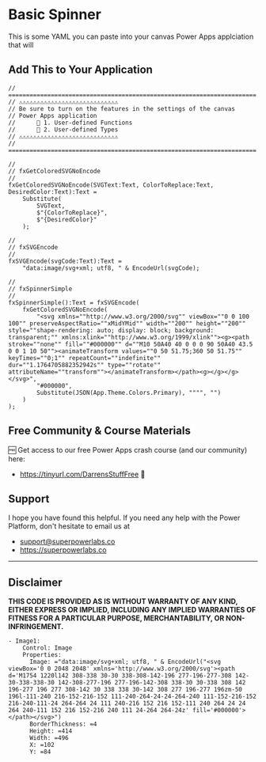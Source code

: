 # Basic Spinner

This is some YAML you can paste into your canvas Power Apps applciation that will 

## Add This to Your Application

```PowerFx
// ======================================================================
// ⚠️⚠️⚠️⚠️⚠️⚠️⚠️⚠️⚠️⚠️⚠️⚠️⚠️⚠️⚠️⚠️⚠️⚠️⚠️⚠️⚠️⚠️⚠️⚠️⚠️⚠️⚠️⚠️
// Be sure to turn on the features in the settings of the canvas 
// Power Apps application
//      🔴 1. User-defined Functions
//      🔴 2. User-defined Types
// ⚠️⚠️⚠️⚠️⚠️⚠️⚠️⚠️⚠️⚠️⚠️⚠️⚠️⚠️⚠️⚠️⚠️⚠️⚠️⚠️⚠️⚠️⚠️⚠️⚠️⚠️⚠️⚠️
// ====================================================================== 

//
// fxGetColoredSVGNoEncode
//
fxGetColoredSVGNoEncode(SVGText:Text, ColorToReplace:Text, DesiredColor:Text):Text =  
    Substitute(
        SVGText, 
        $"{ColorToReplace}", 
        $"{DesiredColor}"
    );

//
// fxSVGEncode
//
fxSVGEncode(svgCode:Text):Text = 
    "data:image/svg+xml; utf8, " & EncodeUrl(svgCode);

//
// fxSpinnerSimple
//
fxSpinnerSimple():Text = fxSVGEncode(
    fxGetColoredSVGNoEncode(
        "<svg xmlns=""http://www.w3.org/2000/svg"" viewBox=""0 0 100 100"" preserveAspectRatio=""xMidYMid"" width=""200"" height=""200"" style=""shape-rendering: auto; display: block; background: transparent;"" xmlns:xlink=""http://www.w3.org/1999/xlink""><g><path stroke=""none"" fill=""#000000"" d=""M10 50A40 40 0 0 0 90 50A40 43.5 0 0 1 10 50""><animateTransform values=""0 50 51.75;360 50 51.75"" keyTimes=""0;1"" repeatCount=""indefinite"" dur=""1.1764705882352942s"" type=""rotate"" attributeName=""transform""></animateTransform></path><g></g></g></svg>", 
        "#000000",
        Substitute(JSON(App.Theme.Colors.Primary), """", "")
    )
);
```

## Free Community & Course Materials 

🆓 Get access to our free Power Apps crash course (and our community) here: 
- https://tinyurl.com/DarrensStuffFree 🔗

## Support

I hope you have found this helpful. If you need any help with the Power Platform, don't hesitate to email us at 
* [support@superpowerlabs.co](support@superpowerlabs.co)
* https://superpowerlabs.co 

---

## Disclaimer

**THIS CODE IS PROVIDED AS IS WITHOUT WARRANTY OF ANY KIND, EITHER EXPRESS OR IMPLIED, INCLUDING ANY IMPLIED WARRANTIES OF FITNESS FOR A PARTICULAR PURPOSE, MERCHANTABILITY, OR NON-INFRINGEMENT.**

```
- Image1:
    Control: Image
    Properties:
      Image: ="data:image/svg+xml; utf8, " & EncodeUrl("<svg  viewBox='0 0 2048 2048' xmlns='http://www.w3.org/2000/svg'><path d='M1754 1220l142 308-338 30-30 338-308-142-196 277-196-277-308 142-30-338-338-30 142-308-277-196 277-196-142-308 338-30 30-338 308 142 196-277 196 277 308-142 30 338 338 30-142 308 277 196-277 196zm-50 196l-111-240 216-152-216-152 111-240-264-24-24-264-240 111-152-216-152 216-240-111-24 264-264 24 111 240-216 152 216 152-111 240 264 24 24 264 240-111 152 216 152-216 240 111 24-264 264-24z' fill='#000000'></path></svg>")
      BorderThickness: =4
      Height: =414
      Width: =496
      X: =102
      Y: =84
```